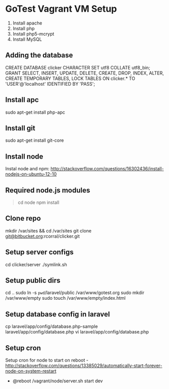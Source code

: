 GoTest Vagrant VM Setup
===========================

1. Install apache
2. Install php
3. Install php5-mcrypt
3. Install MySQL

Adding the database
-----------------------------
CREATE DATABASE clicker CHARACTER SET utf8 COLLATE utf8_bin;
GRANT SELECT, INSERT, UPDATE, DELETE, CREATE, DROP, INDEX, ALTER, CREATE TEMPORARY TABLES, LOCK TABLES ON clicker.* TO 'USER'@'localhost' IDENTIFIED BY 'PASS';

Install apc
---------------
sudo apt-get install php-apc

Install git
-------------
sudo apt-get install git-core

Install node
-------------
Instal node and npm: http://stackoverflow.com/questions/16302436/install-nodejs-on-ubuntu-12-10

Required node.js modules
-----------------------------
> cd node
> npm install

Clone repo
------------------
mkdir /var/sites && cd /var/sites
git clone git@bitbucket.org:rcorral/clicker.git

Setup server configs
---------------------
cd clicker/server
./symlink.sh

Setup public dirs
-------------------
cd ..
sudo ln -s `pwd`/laravel/public /var/www/gotest.org
sudo mkdir /var/www/empty
sudo touch /var/www/empty/index.html

Setup database config in laravel
--------------------------------
cp laravel/app/config/database.php-sample laravel/app/config/database.php
vi laravel/app/config/database.php

Setup cron
--------------
Setup cron for node to start on reboot - http://stackoverflow.com/questions/13385029/automatically-start-forever-node-on-system-restart
 - @reboot /vagrant/node/server.sh start dev